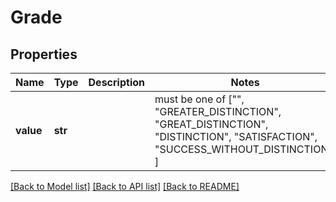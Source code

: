 # Grade


## Properties
Name | Type | Description | Notes
------------ | ------------- | ------------- | -------------
**value** | **str** |  |  must be one of ["", "GREATER_DISTINCTION", "GREAT_DISTINCTION", "DISTINCTION", "SATISFACTION", "SUCCESS_WITHOUT_DISTINCTION", ]

[[Back to Model list]](../README.md#documentation-for-models) [[Back to API list]](../README.md#documentation-for-api-endpoints) [[Back to README]](../README.md)


